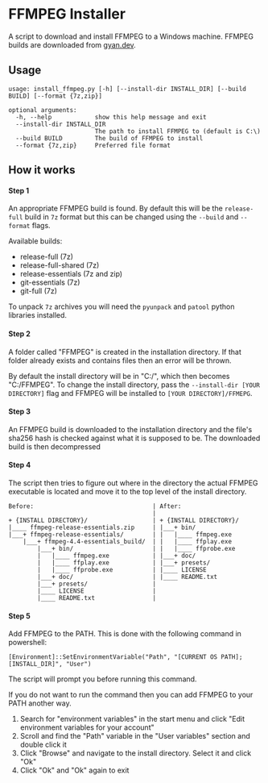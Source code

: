 # FFMPEG Installer

A script to download and install FFMPEG to a Windows machine.
FFMPEG builds are downloaded from [gyan.dev](https://www.gyan.dev/ffmpeg/builds/).


## Usage

```
usage: install_ffmpeg.py [-h] [--install-dir INSTALL_DIR] [--build BUILD] [--format {7z,zip}]

optional arguments:
  -h, --help            show this help message and exit
  --install-dir INSTALL_DIR
                        The path to install FFMPEG to (default is C:\)
  --build BUILD         The build of FFMPEG to install
  --format {7z,zip}     Preferred file format
```

## How it works

#### Step 1

An appropriate FFMPEG build is found. By default this will be the `release-full` build
in `7z` format but this can be changed using the `--build` and `--format` flags.

Available builds:
* release-full (7z)
* release-full-shared (7z)
* release-essentials (7z and zip)
* git-essentials (7z)
* git-full (7z)

To unpack `7z` archives you will need the `pyunpack` and `patool` python libraries installed.

#### Step 2

A folder called "FFMPEG" is created in the installation directory.
If that folder already exists and contains files then an error will be thrown.

By default the install directory will be in "C:/", which then becomes "C:/FFMPEG".
To change the install directory, pass the `--install-dir [YOUR DIRECTORY]` flag
and FFMPEG will be installed to `[YOUR DIRECTORY]/FFMEPG`.

#### Step 3

An FFMPEG build is downloaded to the installation directory and the file's sha256 hash is checked
against what it is supposed to be.
The downloaded build is then decompressed

#### Step 4

The script then tries to figure out where in the directory the actual
FFMPEG executable is located and move it to the top level of the install directory.
```
Before:                                 | After:
                                        |
+ {INSTALL DIRECTORY}/                  | + {INSTALL DIRECTORY}/
|____ ffmpeg-release-essentials.zip     | |___+ bin/
|___+ ffmpeg-release-essentials/        | |   |____ ffmpeg.exe
    |___+ ffmpeg-4.4-essentials_build/  | |   |____ ffplay.exe
        |___+ bin/                      | |   |____ ffprobe.exe
        |   |____ ffmpeg.exe            | |___+ doc/
        |   |____ ffplay.exe            | |___+ presets/
        |   |____ ffprobe.exe           | |____ LICENSE
        |___+ doc/                      | |____ README.txt
        |___+ presets/                  |
        |____ LICENSE                   |
        |____ README.txt                |
```

#### Step 5

Add FFMPEG to the PATH. This is done with the following command in powershell:
```
[Environment]::SetEnvironmentVariable("Path", "[CURRENT OS PATH];[INSTALL_DIR]", "User")
```
The script will prompt you before running this command.

If you do not want to run the command then you can add FFMPEG to your PATH another way.

1. Search for "environment variables" in the start menu and click "Edit environment variables for your account"
2. Scroll and find the "Path" variable in the "User variables" section and double click it
3. Click "Browse" and navigate to the install directory. Select it and click "Ok"
4. Click "Ok" and "Ok" again to exit